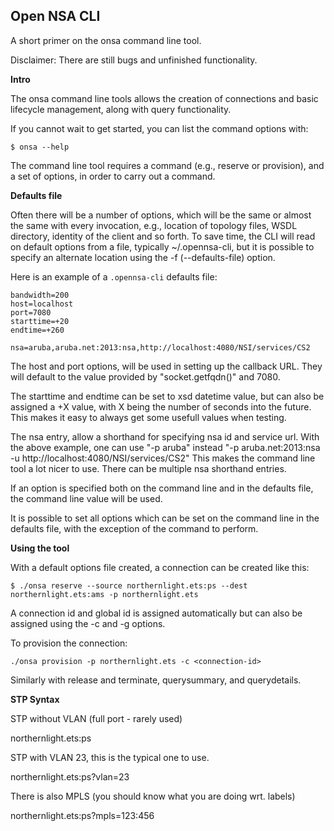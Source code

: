 Open NSA CLI
-----------

A short primer on the onsa command line tool.

Disclaimer: There are still bugs and unfinished functionality.

**Intro**

The onsa command line tools allows the creation of connections and basic
lifecycle management, along with query functionality.

If you cannot wait to get started, you can list the command options with:

    $ onsa --help

The command line tool requires a command (e.g., reserve or provision), and a
set of options, in order to carry out a command.


**Defaults file**

Often there will be a number of options, which will be the same or almost the
same with every invocation, e.g., location of topology files, WSDL directory,
identity of the client and so forth. To save time, the CLI will read on default
options from a file, typically ~/.opennsa-cli, but it is possible to specify an
alternate location using the -f (--defaults-file) option.

Here is an example of a `.opennsa-cli` defaults file:

```
bandwidth=200
host=localhost
port=7080
starttime=+20
endtime=+260

nsa=aruba,aruba.net:2013:nsa,http://localhost:4080/NSI/services/CS2
```

The host and port options, will be used in setting up the callback URL. They
will default to the value provided by "socket.getfqdn()" and 7080.

The starttime and endtime can be set to xsd datetime value, but can also be
assigned a +X value, with X being the number of seconds into the future. This
makes it easy to always get some usefull values when testing.

The nsa entry, allow a shorthand for specifying nsa id and service url. With
the above example, one can use
"-p aruba"
instead
"-p aruba.net:2013:nsa -u http://localhost:4080/NSI/services/CS2"
This makes the command line tool a lot nicer to use. There can be multiple
nsa shorthand entries.

If an option is specified both on the command line and in the defaults file,
the command line value will be used.

It is possible to set all options which can be set on the command line in the
defaults file, with the exception of the command to perform.


**Using the tool**

With a default options file created, a connection can be created like this:

    $ ./onsa reserve --source northernlight.ets:ps --dest northernlight.ets:ams -p northernlight.ets

A connection id and global id is assigned automatically but can also be
assigned using the -c and -g options.

To provision the connection:

    ./onsa provision -p northernlight.ets -c <connection-id>

Similarly with release and terminate, querysummary, and querydetails.


**STP Syntax**

STP without VLAN (full port - rarely used)

northernlight.ets:ps

STP with VLAN 23, this is the typical one to use.

northernlight.ets:ps?vlan=23

There is also MPLS (you should know what you are doing wrt. labels)

northernlight.ets:ps?mpls=123:456

